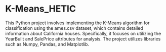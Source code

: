 # K-Means_HETIC
This Python project involves implementing the K-Means algorithm for classification using the ames.csv dataset, which contains detailed information about California houses. Specifically, it focuses on utilizing the YearBuilt and SalePrice attributes for analysis. 
The project utilizes libraries such as Numpy, Pandas, and Matplotlib.
